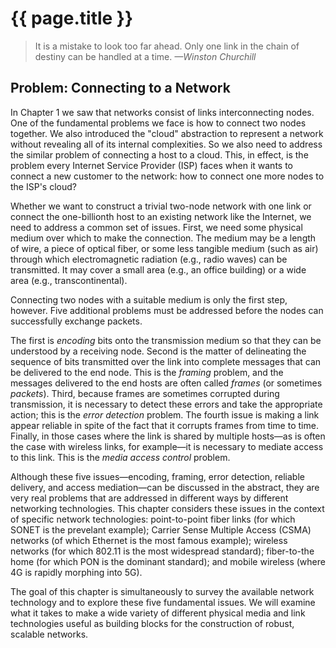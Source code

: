 # {{ page.title }}

> It is a mistake to look too far ahead. Only one link in the chain of
> destiny can be handled at a time. *—Winston Churchill*

## Problem: Connecting to a Network

In Chapter 1 we saw that networks consist of links interconnecting
nodes. One of the fundamental problems we face is how to connect two
nodes together. We also introduced the "cloud" abstraction to represent
a network without revealing all of its internal complexities. So we also
need to address the similar problem of connecting a host to a cloud.
This, in effect, is the problem every Internet Service Provider (ISP) faces
when it wants to connect a new customer to the network: how to connect
one more nodes to the ISP's cloud?

Whether we want to construct a trivial two-node network with one link or
connect the one-billionth host to an existing network like the Internet,
we need to address a common set of issues. First, we need some physical
medium over which to make the connection. The medium may be a length of
wire, a piece of optical fiber, or some less tangible medium (such as
air) through which electromagnetic radiation (e.g., radio waves) can be
transmitted. It may cover a small area (e.g., an office building) or a
wide area (e.g., transcontinental).

Connecting two nodes with a suitable medium is only the first step,
however. Five additional problems must be addressed before the nodes can
successfully exchange packets.

The first is *encoding* bits onto the transmission medium so that they
can be understood by a receiving node. Second is the matter of
delineating the sequence of bits transmitted over the link into complete
messages that can be delivered to the end node. This is the *framing*
problem, and the messages delivered to the end hosts are often called
*frames* (or sometimes *packets*). Third, because frames are sometimes
corrupted during transmission, it is necessary to detect these errors
and take the appropriate action; this is the *error detection* problem.
The fourth issue is making a link appear reliable in spite of the fact
that it corrupts frames from time to time. Finally, in those cases where
the link is shared by multiple hosts—as is often the case with
wireless links, for example—it is necessary to mediate access to this
link. This is the *media access control* problem.

Although these five issues—encoding, framing, error detection,
reliable delivery, and access mediation—can be discussed in the
abstract, they are very real problems that are addressed in different
ways by different networking technologies. This chapter considers these
issues in the context of specific network technologies: point-to-point
fiber links (for which SONET is the prevelant example); Carrier Sense
Multiple Access (CSMA) networks (of which Ethernet is the most famous
example); wireless networks (for which 802.11 is the most
widespread standard); fiber-to-the home (for which PON is the dominant
standard); and mobile wireless (where 4G is rapidly morphing into 5G).

The goal of this chapter is simultaneously to survey the available
network technology and to explore these five fundamental issues. We
will examine what it takes to make a wide variety of different
physical media and link technologies useful as building blocks for the
construction of robust, scalable networks.

